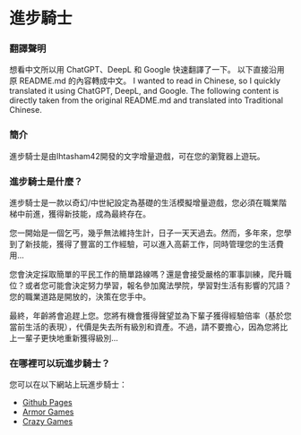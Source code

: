 # 進步騎士
### 翻譯聲明
想看中文所以用 ChatGPT、DeepL 和 Google 快速翻譯了一下。
以下直接沿用原 README.md 的內容轉成中文。
I wanted to read in Chinese, so I quickly translated it using ChatGPT, DeepL, and Google.
The following content is directly taken from the original README.md and translated into Traditional Chinese.

### 簡介
進步騎士是由Ihtasham42開發的文字增量遊戲，可在您的瀏覽器上遊玩。

### 進步騎士是什麼？
進步騎士是一款以奇幻/中世紀設定為基礎的生活模擬增量遊戲，您必須在職業階梯中前進，獲得新技能，成為最終存在。

您一開始是一個乞丐，幾乎無法維持生計，日子一天天過去。然而，多年來，您學到了新技能，獲得了豐富的工作經驗，可以進入高薪工作，同時管理您的生活費用...

您會決定採取簡單的平民工作的簡單路線嗎？還是會接受嚴格的軍事訓練，爬升職位？或者您可能會決定努力學習，報名參加魔法學院，學習對生活有影響的咒語？您的職業道路是開放的，決策在您手中。

最終，年齡將會追趕上您。您將有機會獲得聲望並為下輩子獲得經驗倍率（基於您當前生活的表現），代價是失去所有級別和資產。不過，請不要擔心，因為您將比上一輩子更快地重新獲得級別...

### 在哪裡可以玩進步騎士？
您可以在以下網站上玩進步騎士：
- [Github Pages](https://ihtasham42.github.io/progress-knight/)
- [Armor Games](https://armorgames.com/progress-knight-game/19095)
- [Crazy Games](https://www.crazygames.com/game/progress-knight)
